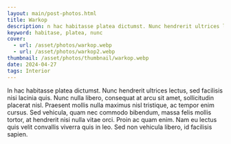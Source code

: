 ```yaml
---
layout: main/post-photos.html
title: Warkop
description: n hac habitasse platea dictumst. Nunc hendrerit ultrices lectus, sed facilisis nisi lacinia quis.
keyword: habitase, platea, nunc
cover: 
  - url: /asset/photos/warkop.webp
  - url: /asset/photos/warkop2.webp
thumbnail: /asset/photos/thumbnail/warkop.webp
date: 2024-04-27
tags: Interior
---
```

In hac habitasse platea dictumst. Nunc hendrerit ultrices lectus, sed facilisis nisi lacinia quis. Nunc nulla libero, consequat at arcu sit amet, sollicitudin placerat nisl. Praesent mollis nulla maximus nisl tristique, ac tempor enim cursus. Sed vehicula, quam nec commodo bibendum, massa felis mollis tortor, at hendrerit nisi nulla vitae orci. Proin ac quam enim. Nam eu lectus quis velit convallis viverra quis in leo. Sed non vehicula libero, id facilisis sapien.